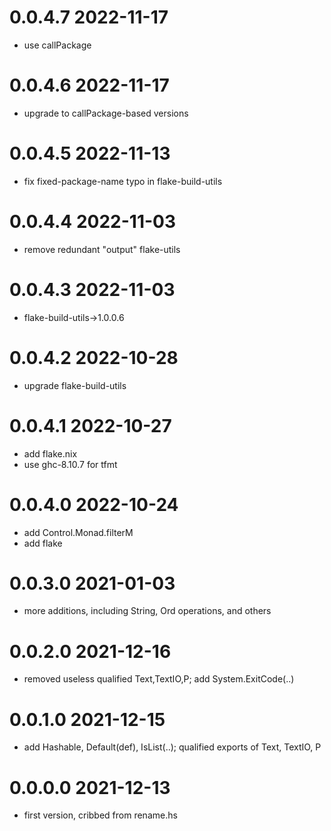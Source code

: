 0.0.4.7 2022-11-17
==================
- use callPackage

0.0.4.6 2022-11-17
==================
- upgrade to callPackage-based versions

0.0.4.5 2022-11-13
==================
- fix fixed-package-name typo in flake-build-utils

0.0.4.4 2022-11-03
==================
- remove redundant "output" flake-utils

0.0.4.3 2022-11-03
==================
- flake-build-utils->1.0.0.6

0.0.4.2 2022-10-28
==================
- upgrade flake-build-utils

0.0.4.1 2022-10-27
==================
- add flake.nix
- use ghc-8.10.7 for tfmt

0.0.4.0 2022-10-24
==================
- add Control.Monad.filterM
- add flake

0.0.3.0 2021-01-03
==================
- more additions, including String, Ord operations, and others

0.0.2.0 2021-12-16
==================
- removed useless qualified Text,TextIO,P; add System.ExitCode(..)

0.0.1.0 2021-12-15
==================
- add Hashable, Default(def), IsList(..); qualified exports of Text, TextIO, P

0.0.0.0 2021-12-13
==================
- first version, cribbed from rename.hs
